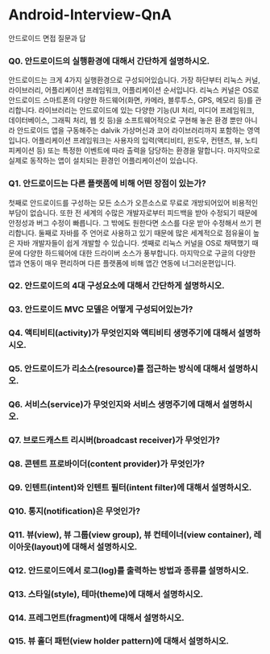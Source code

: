 # Android-Interview-QnA
안드로이드 면접 질문과 답

### Q0. 안드로이드의 실행환경에 대해서 간단하게 설명하시오.
안드로이드는 크게 4가지 실행환경으로 구성되어있습니다. 가장 하단부터 리눅스 커널, 라이브러리, 어플리케이션 프레임워크, 어플리케이션 순서입니다. 리눅스 커널은 OS로 안드로이드 스마트폰의 다양한 하드웨어(화면, 카메라, 블루투스, GPS, 메모리 등)를 관리합니다. 라이브러리는 안드로이드에 있는 다양한 기능(UI 처리, 미디어 프레임워크, 데이터베이스, 그래픽 처리, 웹 킷 등)을 소프트웨어적으로 구현해 놓은 환경 뿐만 아니라 안드로이드 앱을 구동해주는 dalvik 가상머신과 코어 라이브러리까지 포함하는 영역입니다. 어플리케이션 프레임워크는 사용자의 입력(액티비티, 윈도우, 컨텐츠, 뷰, 노티피케이션 등) 또는 특정한 이벤트에 따라 출력을 담당하는 환경을 말합니다. 마지막으로 실제로 동작하는 앱이 설치되는 환경인 어플리케이션이 있습니다.

### Q1. 안드로이드는 다른 플랫폼에 비해 어떤 장점이 있는가?
첫째로 안드로이드를 구성하는 모든 소스가 오픈소스로 무료로 개방되어있어 비용적인 부담이 없습니다. 또한 전 세계의 수많은 개발자로부터 피드백을 받아 수정되기 때문에 안정성과 버그 수정이 빠릅니다. 그 밖에도 원한다면 소스를 다운 받아 수정해서 쓰기 편리합니다. 둘째로 자바를 주 언어로 사용하고 있기 때문에 많은 세계적으로 점유율이 높은 자바 개발자들이 쉽게 개발할 수 있습니다. 셋째로 리눅스 커널을 OS로 채택했기 때문에 다양한 하드웨어에 대한 드라이버 소스가 풍부합니다. 마지막으로 구글의 다양한 앱과 연동이 매우 편리하며 다른 플랫폼에 비해 앱간 연동에 너그러운편입니다.

### Q2. 안드로이드의 4대 구성요소에 대해서 간단하게 설명하시오.

### Q3. 안드로이드 MVC 모델은 어떻게 구성되어있는가?

### Q4. 액티비티(activity)가 무엇인지와 액티비티 생명주기에 대해서 설명하시오.

### Q5. 안드로이드가 리소스(resource)를 접근하는 방식에 대해서 설명하시오.

### Q6. 서비스(service)가 무엇인지와 서비스 생명주기에 대해서 설명하시오.

### Q7. 브로드캐스트 리시버(broadcast receiver)가 무엇인가?

### Q8. 콘텐트 프로바이더(content provider)가 무엇인가?

### Q9. 인텐트(intent)와 인텐트 필터(intent filter)에 대해서 설명하시오.

### Q10. 통지(notification)은 무엇인가?

### Q11. 뷰(view), 뷰 그룹(view group), 뷰 컨테이너(view container), 레이아웃(layout)에 대해서 설명하시오.

### Q12. 안드로이드에서 로그(log)를 출력하는 방법과 종류를 설명하시오.

### Q13. 스타일(style), 테마(theme)에 대해서 설명하시오.

### Q14. 프레그먼트(fragment)에 대해서 설명하시오.

### Q15. 뷰 홀더 패턴(view holder pattern)에 대해서 설명하시오.
